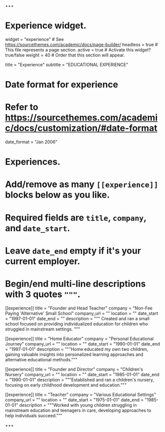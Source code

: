 +++
# Experience widget.
widget = "experience"  # See https://sourcethemes.com/academic/docs/page-builder/
headless = true  # This file represents a page section.
active = true  # Activate this widget? true/false
weight = 40  # Order that this section will appear.

title = "Experience"
subtitle = "EDUCATIONAL EXPERIENCE"

# Date format for experience
#   Refer to https://sourcethemes.com/academic/docs/customization/#date-format
date_format = "Jan 2006"

# Experiences.
#   Add/remove as many `[[experience]]` blocks below as you like.
#   Required fields are `title`, `company`, and `date_start`.
#   Leave `date_end` empty if it's your current employer.
#   Begin/end multi-line descriptions with 3 quotes `"""`.
[[experience]]
  title = "Founder and Head Teacher"
  company = "Non-Fee Paying 'Alternative' Small School"
  company_url = ""
  location = ""
  date_start = "1997-01-01"
  date_end = ""
  description = """
  Created and ran a small school focused on providing individualized education for children who struggled in mainstream settings.
  """

[[experience]]
  title = "Home Educator"
  company = "Personal Educational Journey"
  company_url = ""
  location = ""
  date_start = "1990-01-01"
  date_end = "1997-01-01"
  description = """Home educated my own two children, gaining valuable insights into personalized learning approaches and alternative educational methods."""

[[experience]]
  title = "Founder and Director"
  company = "Children's Nursery"
  company_url = ""
  location = ""
  date_start = "1985-01-01"
  date_end = "1990-01-01"
  description = """Established and ran a children's nursery, focusing on early childhood development and education."""
  
[[experience]]
  title = "Teacher"
  company = "Various Educational Settings"
  company_url = ""
  location = ""
  date_start = "1975-01-01"
  date_end = "1985-01-01"
  description = """Worked with young children struggling in mainstream education and teenagers in care, developing approaches to help individuals succeed."""
  
+++

